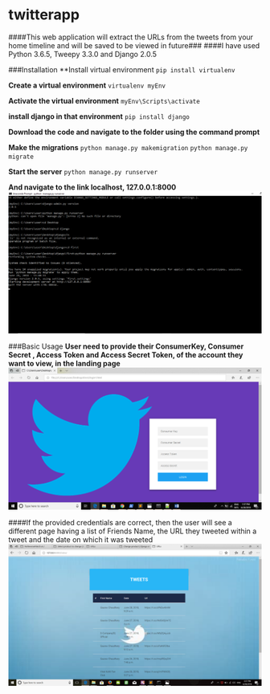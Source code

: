
# twitterapp
####This web application will extract the URLs from the tweets from your home timeline and will be saved to be viewed in future###
####I have used Python 3.6.5, Tweepy 3.3.0 and Django 2.0.5

###Installation
**Install virtual environment
`pip install virtualenv`

**Create a virtual environment**
`virtualenv myEnv`

**Activate the virtual environment**
`myEnv\Scripts\activate`

**install django in that environment**
`pip install django`

**Download the code and navigate to the folder using the command prompt**

**Make the migrations**
`python manage.py makemigration`
`python manage.py migrate`

**Start the server**
`python manage.py runserver`

**And navigate to the link localhost, 127.0.0.1:8000**
![alt text](./readImg/connectionLink.png)

###Basic Usage 
**User need to provide their ConsumerKey, Consumer Secret , Access Token and Access Secret Token, of the account they want to view, in the landing page**
![alt text](./readImg/landing.png)

####If the provided credentials are correct, then the user will see a different page having a list of Friends Name, the URL they tweeted within a tweet and the date on which it was tweeted
![alt text](./readImg/output.png)



